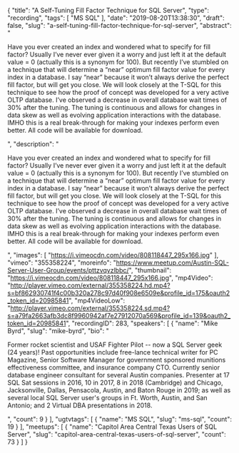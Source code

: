 {
  "title": "A Self-Tuning Fill Factor Technique for SQL Server",
  "type": "recording",
  "tags": [
    "MS SQL"
  ],
  "date": "2019-08-20T13:38:30",
  "draft": false,
  "slug": "a-self-tuning-fill-factor-technique-for-sql-server",
  "abstract": "<p>Have you ever created an index and wondered what to specify for fill factor? Usually I’ve never ever given it a worry and just left it at the default value = 0 (actually this is a synonym for 100). But recently I’ve stumbled on a technique that will determine a “near” optimum fill factor value for every index in a database. I say “near” because it won’t always derive the perfect fill factor, but will get you close. We will look closely at the T-SQL for this technique to see how the proof of concept was developed for a very active OLTP database. I’ve observed a decrease in overall database wait times of 30% after the tuning. The tuning is continuous and allows for changes in data skew as well as evolving application interactions with the database. IMHO this is a real break-through for making your indexes perform even better. All code will be available for download.</p>",
  "description": "<p>Have you ever created an index and wondered what to specify for fill factor? Usually I’ve never ever given it a worry and just left it at the default value = 0 (actually this is a synonym for 100). But recently I’ve stumbled on a technique that will determine a “near” optimum fill factor value for every index in a database. I say “near” because it won’t always derive the perfect fill factor, but will get you close. We will look closely at the T-SQL for this technique to see how the proof of concept was developed for a very active OLTP database. I’ve observed a decrease in overall database wait times of 30% after the tuning. The tuning is continuous and allows for changes in data skew as well as evolving application interactions with the database. IMHO this is a real break-through for making your indexes perform even better. All code will be available for download.</p>",
  "images": [
    "https://i.vimeocdn.com/video/808118447_295x166.jpg"
  ],
  "vimeo": "355358224",
  "moreinfo": "https://www.meetup.com/Austin-SQL-Server-User-Group/events/pttzvqyzlbbc/",
  "thumbnail": "https://i.vimeocdn.com/video/808118447_295x166.jpg",
  "mp4Video": "http://player.vimeo.com/external/355358224.hd.mp4?s=bf862930741f4c00b320a278c97d40f908e6509e&profile_id=175&oauth2_token_id=20985841",
  "mp4VideoLow": "http://player.vimeo.com/external/355358224.sd.mp4?s=a79fa2663afb3dc8f9960942af7e27912070a569&profile_id=139&oauth2_token_id=20985841",
  "recordingID": 283,
  "speakers": [
    {
      "name": "Mike Byrd",
      "slug": "mike-byrd",
      "bio": "<p>Former rocket scientist and USAF Fighter Pilot -- now a SQL Server geek (24 years)! Past opportunities include free-lance technical writer for PC Magazine, Senior Software Manager for government sponsored munitions effectiveness committee, and insurance company CTO. Currently senior database engineer consultant for several Austin companies. Presenter at 17 SQL Sat sessions in 2016, 10 in 2017, 8 in 2018 (Cambridge) and Chicago, Jacksonville, Dallas, Pensacola, Austin, and Baton Rouge in 2019; as well as several local SQL Server user's groups in Ft. Worth, Austin, and San Antonio; and 2 Virtual DBA presentations in 2018.</p>",
      "count": 9
    }
  ],
  "ugtvtags": [
    {
      "name": "MS SQL",
      "slug": "ms-sql",
      "count": 19
    }
  ],
  "meetups": [
    {
      "name": "Capitol Area Central Texas Users of SQL Server",
      "slug": "capitol-area-central-texas-users-of-sql-server",
      "count": 73
    }
  ]
}